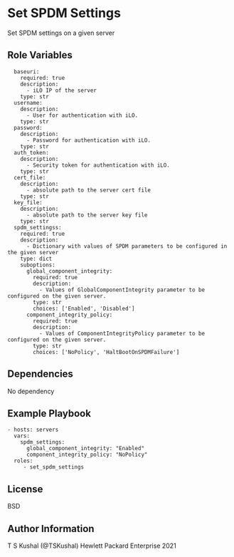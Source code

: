 Set SPDM Settings
=========

Set SPDM settings on a given server

Role Variables
--------------

```
  baseuri:
    required: true
    description:
      - iLO IP of the server
    type: str
  username:
    description:
      - User for authentication with iLO.
    type: str
  password:
    description:
      - Password for authentication with iLO.
    type: str
  auth_token:
    description:
      - Security token for authentication with iLO.
    type: str
  cert_file:
    description:
      - absolute path to the server cert file
    type: str
  key_file:
    description:
      - absolute path to the server key file
    type: str
  spdm_settingss:
    required: true
    description:
      - Dictionary with values of SPDM parameters to be configured in the given server
    type: dict
    suboptions:
      global_component_integrity:
        required: true
        description:
          - Values of GlobalComponentIntegrity parameter to be configured on the given server.
        type: str
        choices: ['Enabled', 'Disabled']
      component_integrity_policy:
        required: true
        description:
          - Values of ComponentIntegrityPolicy parameter to be configured on the given server.
        type: str
        choices: ['NoPolicy', 'HaltBootOnSPDMFailure']
```

Dependencies
------------

No dependency

Example Playbook
----------------

```
- hosts: servers
  vars:
    spdm_settings:
      global_component_integrity: "Enabled"
      component_integrity_policy: "NoPolicy" 
  roles:
     - set_spdm_settings
```

License
-------

BSD

Author Information
------------------

T S Kushal (@TSKushal) Hewlett Packard Enterprise 2021 